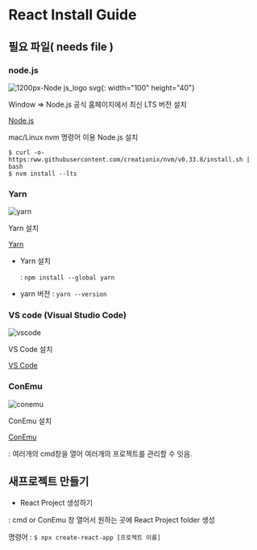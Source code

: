 # React Install Guide

## 필요 파일( needs file )
### node.js 

![1200px-Node js_logo svg](https://user-images.githubusercontent.com/80079066/119083438-e4893980-ba3a-11eb-8694-6ded536f676d.png){: width="100" height="40"}

Window => Node.js 공식 홈페이지에서 최신 LTS 버전 설치

[Node.js](https://nodejs.org/en/) 

mac/Linux nvm 명령어 이용 Node.js 설치 

```
$ curl -o- https:rww.githubusercontent.com/creationix/nvm/v0.33.8/install.sh | bash 
$ nvm install --lts 
```

### Yarn

![yarn](https://user-images.githubusercontent.com/80079066/119083443-e5ba6680-ba3a-11eb-9f40-7153d8ed00ba.png)

Yarn 설치

[Yarn](https://classic.yarnpkg.com/en/docs/install#windows-stable)

- Yarn 설치
 
  : `npm install --global yarn`
- yarn 버전
  : `yarn --version`
 
### VS code (Visual Studio Code)

![vscode](https://user-images.githubusercontent.com/80079066/119083442-e5ba6680-ba3a-11eb-9b9a-1a4b97252848.png)

 VS Code 설치
 
[VS Code](https://code.visualstudio.com/)
 
### ConEmu 

![conemu](https://user-images.githubusercontent.com/80079066/119083440-e521d000-ba3a-11eb-82e8-2074b9966ea9.png)


ConEmu 설치 

[ConEmu](https://conemu.github.io/)

: 여러개의 cmd창을 열어 여러개의 프로젝트를 관리할 수 잇음.
 
## 새프로젝트 만들기
 
 - React Project 생성하기
 
  : cmd or ConEmu 창 열어서 원하는 곳에 React Project folder 생성 
  
  명령어 : ` $ npx create-react-app [프로젝트 이름] `



